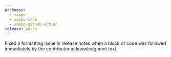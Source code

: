 ```yaml
---
packages:
  - sampo
  - sampo-core
  - sampo-github-action
release: patch
---
```


Fixed a formatting issue in release notes when a block of code was followed immediately by the contributor acknowledgment text.
